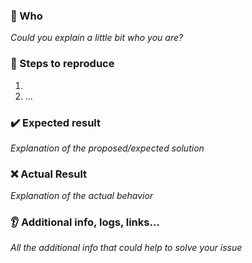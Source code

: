 ### :bust_in_silhouette: Who
_Could you explain a little bit who you are?_

### :1234: Steps to reproduce
1.
2. ...

### :heavy_check_mark: Expected result
_Explanation of the proposed/expected solution_ 

### :x: Actual Result
_Explanation of the actual behavior_ 

### :ear: Additional info, logs, links...
_All the additional info that could help to solve your issue_ 
